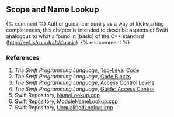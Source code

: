 ---
---

## Scope and Name Lookup

{% comment %}
Author guidance: purely as a way of kickstarting completeness, this chapter
is intended to describe aspects of Swift analogous to what's found in 
[basic] of the C++ standard (http://eel.is/c++draft/#basic).
{% endcomment %}

### References

1. *The Swift Programming Language*, [Top-Level Code](https://docs.swift.org/swift-book/ReferenceManual/Declarations.html#ID352)
1. *The Swift Programming Language*, [Code Blocks](https://docs.swift.org/swift-book/ReferenceManual/Declarations.html#ID353)
1. *The Swift Programming Language*, [Access Control Levels](https://docs.swift.org/swift-book/ReferenceManual/Declarations.html#ID382)
1. *The Swift Programming Language*, [Guide: Access Control](https://docs.swift.org/swift-book/LanguageGuide/AccessControl.html)
1. Swift Repository, [NameLookup.cpp](https://github.com/apple/swift/blob/master/lib/AST/NameLookup.cpp)
1. Swift Repository, [ModuleNameLookup.cpp](https://github.com/apple/swift/blob/master/lib/AST/ModuleNameLookup.cpp)
1. Swift Repository, [UnqualifiedLookup.cpp](https://github.com/apple/swift/blob/master/lib/AST/UnqualifiedLookup.cpp)
